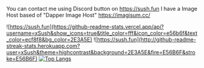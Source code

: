 You can contact me using Discord button on https://sush.fun
I have a Image Host based of "Dapper Image Host" https://imagisum.cc/

![https://sush.fun](https://github-readme-stats.vercel.app/api?username=xSush&show_icons=true&title_color=fff&icon_color=e56b6f&text_color=ecf8f8&bg_color=2E3A5E)
![https://sush.fun](http://github-readme-streak-stats.herokuapp.com?user=xSush&theme=highcontrast&background=2E3A5E&fire=E56B6F&stroke=E56B6F)
[![Top Langs](https://github-readme-stats.vercel.app/api/top-langs/?username=xSush)](https://github.com/anuraghazra/github-readme-stats)
